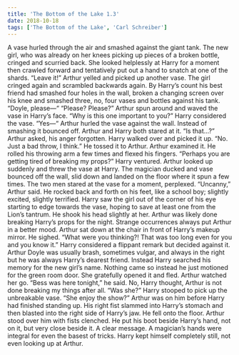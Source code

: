 ```yaml
---
title: 'The Bottom of the Lake 1.3'
date: 2018-10-18
tags: ['The Bottom of the Lake', 'Carl Schreiber']
---
```


A vase hurled through the air and smashed against the giant tank. The new girl, who was already on her knees picking up pieces of a broken bottle, cringed and scurried back. She looked helplessly at Harry for a moment then crawled forward and tentatively put out a hand to snatch at one of the shards. “Leave it!” Arthur yelled and picked up another vase. The girl cringed again and scrambled backwards again. By Harry’s count his best friend had smashed four holes in the wall, broken a changing screen over his knee and smashed three, no, four vases and bottles against his tank. “Doyle, please—“ “Please? Please?” Arthur spun around and waved the vase in Harry’s face. “Why is this one important to you?” Harry considered the vase. “Yes—“ Arthur hurled the vase against the wall. Instead of smashing it bounced off. Arthur and Harry both stared at it. “Is that...?” Arthur asked, his anger forgotten. Harry walked over and picked it up. “No. Just a bad throw, I think.” He tossed it to Arthur. Arthur examined it. He rolled his throwing arm a few times and flexed his fingers. “Perhaps you are getting tired of breaking my props?” Harry ventured. Arthur looked up suddenly and threw the vase at Harry. The magician ducked and vase bounced off the wall, slid down and landed on the floor where it spun a few times. The two men stared at the vase for a moment, perplexed. “Uncanny,” Arthur said. He rocked back and forth on his feet, like a school boy; slightly excited, slightly terrified. Harry saw the girl out of the corner of his eye starting to edge towards the vase, hoping to save at least one from the Lion’s tantrum. He shook his head slightly at her. Arthur was likely done breaking Harry’s props for the night. Strange occurrences always put Arthur in a better mood. Arthur sat down at the chair in front of Harry’s makeup mirror. He sighed. “What were you thinking?! That was too long even for you and you know it.” Harry considered a flippant remark but decided against it. Arthur Doyle was usually brash, sometimes vulgar, and always in the right but he was always Harry’s dearest friend. Instead Harry searched his memory for the new girl’s name. Nothing came so instead he just motioned for the green room door. She gratefully opened it and fled. Arthur watched her go. “Bess was here tonight,” he said. No, Harry thought, Arthur is not done breaking my things after all. “Was she?” Harry stooped to pick up the unbreakable vase. “She enjoy the show?” Arthur was on him before Harry had finished standing up. His right fist slammed into Harry’s stomach and then blasted into the right side of Harry’s jaw. He fell onto the floor. Arthur stood over him with fists clenched. He put his boot beside Harry’s hand, not on it, but very close beside it. A clear message. A magician’s hands were integral for even the basest of tricks. Harry kept himself completely still, not even looking up at Arthur.
